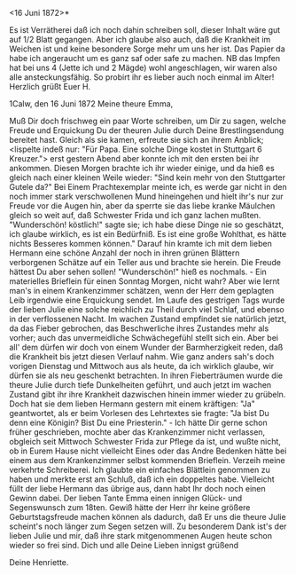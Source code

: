  <16 Juni 1872>*

Es ist Verrätherei daß ich noch dahin schreiben soll, dieser Inhalt wäre gut auf 1/2 Blatt gegangen. Aber ich glaube also auch, daß die Krankheit im Weichen ist und keine besondere Sorge mehr um uns her ist. Das Papier da habe ich angeraucht um es ganz saf oder safe zu machen. NB das Impfen hat bei uns 4 (Jette ich und 2 Mägde) wohl angeschlagen, wir waren also alle ansteckungsfähig. So probirt ihr es lieber auch noch einmal im Alter! 
 Herzlich grüßt
 Euer H.



 1Calw, den 16 Juni 1872
Meine theure Emma,

Muß Dir doch frischweg ein paar Worte schreiben, um Dir zu sagen, welche Freude und Erquickung Du der theuren Julie durch Deine Brestlingsendung bereitet hast. Gleich als sie kamen, erfreute sie sich an ihrem Anblick; <lispelte indeß nur: "Für Papa. Eine solche Dinge kostet in Stuttgart 6 Kreuzer."> erst gestern Abend aber konnte ich mit den ersten bei ihr ankommen. Diesen Morgen brachte ich ihr wieder einige, und da hieß es gleich nach einer kleinen Weile wieder: "Sind kein mehr von den Stuttgarter Gutele da?" Bei Einem Prachtexemplar meinte ich, es werde gar nicht in den noch immer stark verschwollenen Mund hineingehen und hielt ihr's nur zur Freude vor die Augen hin, aber da sperrte sie das liebe kranke Mäulchen gleich so weit auf, daß Schwester Frida und ich ganz lachen mußten. "Wunderschön! köstlich!" sagte sie; ich habe diese Dinge nie so geschätzt, ich glaube wirklich, es ist ein Bedürfniß. Es ist eine große Wohlthat, es hätte nichts Besseres kommen können." Darauf hin kramte ich mit dem lieben Hermann eine schöne Anzahl der noch in ihren grünen Blättern verborgenen Schätze auf ein Teller aus und brachte sie herein. Die Freude hättest Du aber sehen sollen! "Wunderschön!" hieß es nochmals. - Ein materielles Brieflein für einen Sonntag Morgen, nicht wahr? Aber wie lernt man's in einem Krankenzimmer schätzen, wenn der Herr dem geplagten Leib irgendwie eine Erquickung sendet. Im Laufe des gestrigen Tags wurde der lieben Julie eine solche reichlich zu Theil durch viel Schlaf, und ebenso in der verflossenen Nacht. Im wachen Zustand empfindet sie natürlich jetzt, da das Fieber gebrochen, das Beschwerliche ihres Zustandes mehr als vorher; auch das unvermeidliche Schwächegefühl stellt sich ein. Aber bei all' dem dürfen wir doch von einem Wunder der Barmherzigkeit reden, daß die Krankheit bis jetzt diesen Verlauf nahm. Wie ganz anders sah's doch vorigen Dienstag und Mittwoch aus als heute, da ich wirklich glaube, wir dürfen sie als neu geschenkt betrachten. 
In ihren Fieberträumen wurde die theure Julie durch tiefe Dunkelheiten geführt, und auch jetzt im wachen Zustand gibt ihr ihre Krankheit dazwischen hinein immer wieder zu grübeln. Doch hat sie dem lieben Hermann gestern mit einem kräftigen: "Ja" geantwortet, als er beim Vorlesen des Lehrtextes sie fragte: "Ja bist Du denn eine Königin? Bist Du eine Priesterin." - Ich hätte Dir gerne schon früher geschrieben, mochte aber das Krankenzimmer nicht verlassen, obgleich seit Mittwoch Schwester Frida zur Pflege da ist, und wußte nicht, ob in Eurem Hause nicht vielleicht Eines oder das Andre Bedenken hätte bei einem aus dem Krankenzimmer selbst kommenden Brieflein. 
Verzeih meine verkehrte Schreiberei. Ich glaubte ein einfaches Blättlein genommen zu haben und merkte erst am Schluß, daß ich ein doppeltes habe. Vielleicht füllt der liebe Hermann das übrige aus, dann habt Ihr doch noch einen Gewinn dabei. Der lieben Tante Emma einen innigen Glück- und Segenswunsch zum 18ten. Gewiß hätte der Herr ihr keine größere Geburtstagsfreude machen können als dadurch, daß Er uns die theure Julie scheint's noch länger zum Segen setzen will. Zu besonderem Dank ist's der lieben Julie und mir, daß ihre stark mitgenommenen Augen heute schon wieder so frei sind. Dich und alle Deine Lieben innigst grüßend

 Deine Henriette.
